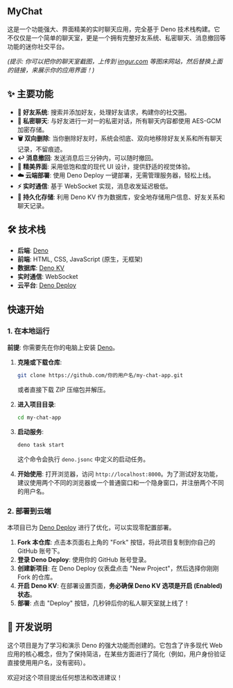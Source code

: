 ## MyChat

这是一个功能强大、界面精美的实时聊天应用，完全基于 Deno 技术栈构建。它不仅仅是一个简单的聊天室，更是一个拥有完整好友系统、私密聊天、消息撤回等功能的迷你社交平台。

  
*(提示: 你可以把你的聊天室截图，上传到 [imgur.com](https://imgur.com/) 等图床网站，然后替换上面的链接，来展示你的应用界面！)*

## ✨ 主要功能

*   **👥 好友系统**: 搜索并添加好友，处理好友请求，构建你的社交圈。
*   **🤫 私密聊天**: 与好友进行一对一的私密对话，所有聊天内容都使用 AES-GCM 加密存储。
*   **🗑️ 双向删除**: 当你删除好友时，系统会彻底、双向地移除好友关系和所有聊天记录，不留痕迹。
*   **↩️ 消息撤回**: 发送消息后三分钟内，可以随时撤回。
*   **🎨 精美界面**: 采用低饱和度的现代 UI 设计，提供舒适的视觉体验。
*   **☁️ 云端部署**: 使用 Deno Deploy 一键部署，无需管理服务器，轻松上线。
*   **⚡️ 实时通信**: 基于 WebSocket 实现，消息收发延迟极低。
*   **💾 持久化存储**: 利用 Deno KV 作为数据库，安全地存储用户信息、好友关系和聊天记录。

## 🛠️ 技术栈

*   **后端**: [Deno](https://deno.com/)
*   **前端**: HTML, CSS, JavaScript (原生，无框架)
*   **数据库**: [Deno KV](https://deno.com/kv)
*   **实时通信**: WebSocket
*   **云平台**: [Deno Deploy](https://deno.com/deploy)

## 快速开始

### 1. 在本地运行

**前提**: 你需要先在你的电脑上安装 [Deno](https://deno.com/manual@v1.42.1/getting_started/installation)。

1.  **克隆或下载仓库**:
    ```bash
    git clone https://github.com/你的用户名/my-chat-app.git
    ```
    或者直接下载 ZIP 压缩包并解压。

2.  **进入项目目录**:
    ```bash
    cd my-chat-app
    ```

3.  **启动服务**:
    ```bash
    deno task start
    ```
    这个命令会执行 `deno.jsonc` 中定义的启动任务。

4.  **开始使用**:
    打开浏览器，访问 `http://localhost:8000`。为了测试好友功能，建议使用两个不同的浏览器或一个普通窗口和一个隐身窗口，并注册两个不同的用户名。

### 2. 部署到云端

本项目已为 [Deno Deploy](https://deno.com/deploy) 进行了优化，可以实现零配置部署。

1.  **Fork 本仓库**: 点击本页面右上角的 "Fork" 按钮，将此项目复制到你自己的 GitHub 账号下。
2.  **登录 Deno Deploy**: 使用你的 GitHub 账号登录。
3.  **创建新项目**: 在 Deno Deploy 仪表盘点击 "New Project"，然后选择你刚刚 Fork 的仓库。
4.  **开启 Deno KV**: 在部署设置页面，**务必确保 Deno KV 选项是开启 (Enabled) 状态**。
5.  **部署**: 点击 "Deploy" 按钮，几秒钟后你的私人聊天室就上线了！

## 📝 开发说明

这个项目是为了学习和演示 Deno 的强大功能而创建的。它包含了许多现代 Web 应用的核心概念，但为了保持简洁，在某些方面进行了简化（例如，用户身份验证直接使用用户名，没有密码）。

欢迎对这个项目提出任何想法和改进建议！
